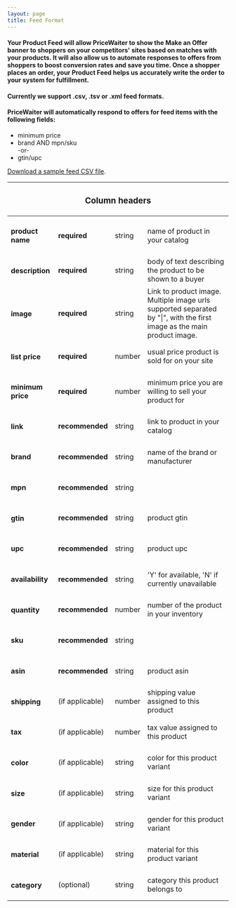 ```yaml
---
layout: page
title: Feed Format
---
```


<h4>
    Your Product Feed will allow PriceWaiter to show the Make an Offer banner to shoppers on your competitors' sites based on matches with your products. It will also allow us to automate responses to offers from shoppers to boost conversion rates and save you time. Once a shopper places an order, your Product Feed helps us accurately write the order to your system for fulfillment.
</h4>

<h4>Currently we support .csv, .tsv or .xml feed formats.</h4>

<h4>PriceWaiter will automatically respond to offers for feed items with the following fields:</h4>

<ul>
    <li>minimum price</li>
    <li>brand AND mpn/sku</li>
    <p style="margin: 0">-or-</p>
    <li>gtin/upc</li>
</ul>

<a href="/files/pricewaiter_sample_feed.csv">Download a sample feed CSV file</a>.

<table>
    <thead>
        <tr>
            <th colspan="4"><h3>Column headers</h3></th>
        </tr>
    </thead>
    <tbody>
        <tr>
            <td><h4>product name</h4></td>
            <td><strong>required</strong></td>
            <td>string</td>
            <td>name of product in your catalog</td>
        </tr>
        <tr>
            <td><h4>description</h4></td>
            <td><strong>required</strong></td>
            <td>string</td>
            <td>body of text describing the product to be shown to a buyer</td>
        </tr>
        <tr>
            <td><h4>image</h4></td>
            <td><strong>required</strong></td>
            <td>string</td>
            <td>Link to product image. Multiple image urls supported separated by "|", with the first image as the main product image.</td>
        </tr>
        <tr>
            <td><h4>list price</h4></td>
            <td><strong>required</strong></td>
            <td>number</td>
            <td>usual price product is sold for on your site</td>
        </tr>
        <tr>
            <td><h4>minimum price</h4></td>
            <td><strong>required</strong></td>
            <td>number</td>
            <td>minimum price you are willing to sell your product for</td>
        </tr>
        <tr>
            <td><h4>link</h4></td>
            <td><strong>recommended</strong></td>
            <td>string</td>
            <td>link to product in your catalog</td>
        </tr>
        <tr>
            <td><h4>brand</h4></td>
            <td><strong>recommended</strong></td>
            <td>string</td>
            <td>name of the brand or manufacturer</td>
        </tr>
        <tr>
            <td><h4>mpn</h4></td>
            <td><strong>recommended</strong></td>
            <td>string</td>
            <td></td>
        </tr>        
        <tr>
            <td><h4>gtin</h4></td>
            <td><strong>recommended</strong></td>
            <td>string</td>
            <td>product gtin</td>
        </tr>        
        <tr>
            <td><h4>upc</h4></td>
            <td><strong>recommended</strong></td>
            <td>string</td>
            <td>product upc</td>
        </tr>        
        <tr>
            <td><h4>availability</h4></td>
            <td><strong>recommended</strong></td>
            <td>string</td>
            <td>'Y' for available, 'N' if currently unavailable</td>
        </tr>
        <tr>
            <td><h4>quantity</h4></td>
            <td><strong>recommended</strong></td>
            <td>number</td>
            <td>number of the product in your inventory</td>
        </tr>
        <tr>
            <td><h4>sku</h4></td>
            <td><strong>recommended</strong></td>
            <td>string</td>
            <td></td>
        </tr>
        <tr>
            <td><h4>asin</h4></td>
            <td><strong>recommended</strong></td>
            <td>string</td>
            <td>product asin</td>
        </tr>
        <tr>
            <td><h4>shipping</h4></td>
            <td>(if applicable)</td>
            <td>number</td>
            <td>shipping value assigned to this product</td>
        </tr>
        <tr>
            <td><h4>tax</h4></td>
            <td>(if applicable)</td>
            <td>number</td>
            <td>tax value assigned to this product</td>
        </tr>
        <tr>
            <td><h4>color</h4></td>
            <td>(if applicable)</td>
            <td>string</td>
            <td>color for this product variant</td>
        </tr>
        <tr>
            <td><h4>size</h4></td>
            <td>(if applicable)</td>
            <td>string</td>
            <td>size for this product variant</td>
        </tr>
        <tr>
            <td><h4>gender</h4></td>
            <td>(if applicable)</td>
            <td>string</td>
            <td>gender for this product variant</td>
        </tr>
        <tr>
            <td><h4>material</h4></td>
            <td>(if applicable)</td>
            <td>string</td>
            <td>material for this product variant</td>
        </tr>
        <tr>
            <td><h4>category</h4></td>
            <td>(optional)</td>
            <td>string</td>
            <td>category this product belongs to</td>
        </tr>
    </tbody>
</table>
